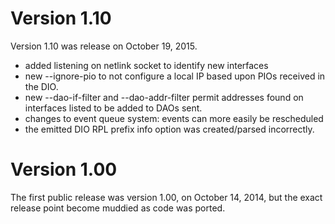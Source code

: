Version 1.10
============

Version 1.10 was release on October 19, 2015.
- added listening on netlink socket to identify new interfaces
- new --ignore-pio to not configure a local IP based upon PIOs received in
the DIO.
- new --dao-if-filter and --dao-addr-filter permit addresses found on
interfaces listed to be added to DAOs sent.
- changes to event queue system: events can more easily be rescheduled
- the emitted DIO RPL prefix info option was created/parsed incorrectly.


Version 1.00
============

The first public release was version 1.00, on October 14, 2014,
but the exact release point become muddied as code was ported.

